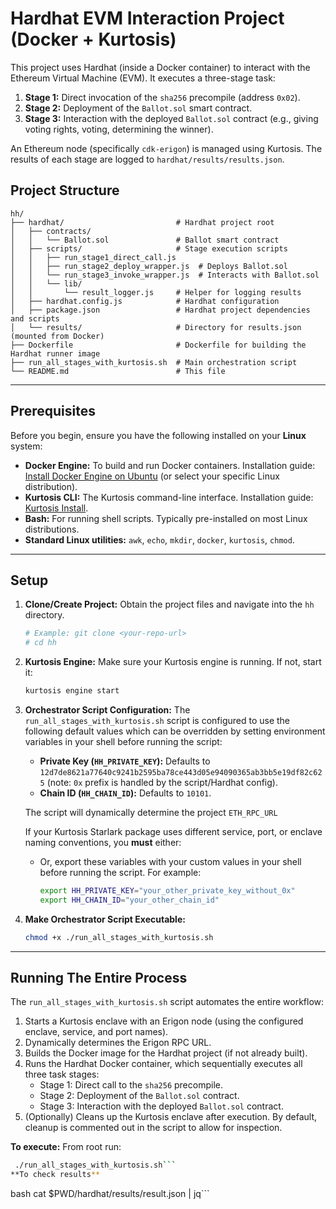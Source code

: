 # Hardhat EVM Interaction Project (Docker + Kurtosis)

This project uses Hardhat (inside a Docker container) to interact with the Ethereum Virtual Machine (EVM). It executes a three-stage task:

1.  **Stage 1:** Direct invocation of the `sha256` precompile (address `0x02`).
2.  **Stage 2:** Deployment of the `Ballot.sol` smart contract.
3.  **Stage 3:** Interaction with the deployed `Ballot.sol` contract (e.g., giving voting rights, voting, determining the winner).

An Ethereum node (specifically `cdk-erigon`) is managed using Kurtosis. The results of each stage are logged to `hardhat/results/results.json`.

## Project Structure
```
hh/
├── hardhat/                         # Hardhat project root
│   ├── contracts/
│   │   └── Ballot.sol               # Ballot smart contract
│   ├── scripts/                     # Stage execution scripts
│   │   ├── run_stage1_direct_call.js
│   │   ├── run_stage2_deploy_wrapper.js  # Deploys Ballot.sol
│   │   └── run_stage3_invoke_wrapper.js  # Interacts with Ballot.sol
│   │   └── lib/
│   │       └── result_logger.js     # Helper for logging results
│   ├── hardhat.config.js            # Hardhat configuration
│   ├── package.json                 # Hardhat project dependencies and scripts
│   └── results/                     # Directory for results.json (mounted from Docker)
├── Dockerfile                       # Dockerfile for building the Hardhat runner image
├── run_all_stages_with_kurtosis.sh  # Main orchestration script
└── README.md                        # This file
```
---
## Prerequisites

Before you begin, ensure you have the following installed on your **Linux** system:

* **Docker Engine:** To build and run Docker containers. Installation guide: [Install Docker Engine on Ubuntu](https://docs.docker.com/engine/install/ubuntu/) (or select your specific Linux distribution).
* **Kurtosis CLI:** The Kurtosis command-line interface. Installation guide: [Kurtosis Install](https://docs.kurtosis.com/install).
* **Bash:** For running shell scripts. Typically pre-installed on most Linux distributions.
* **Standard Linux utilities:** `awk`, `echo`, `mkdir`, `docker`, `kurtosis`, `chmod`.

---
## Setup

1.  **Clone/Create Project:**
    Obtain the project files and navigate into the `hh` directory.
    ```bash
    # Example: git clone <your-repo-url>
    # cd hh
    ```

2.  **Kurtosis Engine:**
    Make sure your Kurtosis engine is running. If not, start it:
    ```bash
    kurtosis engine start
    ```

3.  **Orchestrator Script Configuration:**
    The `run_all_stages_with_kurtosis.sh` script is configured to use the following default values which can be overridden by setting environment variables in your shell before running the script:
    * **Private Key (`HH_PRIVATE_KEY`):** Defaults to `12d7de8621a77640c9241b2595ba78ce443d05e94090365ab3bb5e19df82c625` (note: `0x` prefix is handled by the script/Hardhat config).
    * **Chain ID (`HH_CHAIN_ID`):** Defaults to `10101`.

    The script will dynamically determine the project `ETH_RPC_URL` 

    If your Kurtosis Starlark package uses different service, port, or enclave naming conventions, you **must** either:
    * Or, export these variables with your custom values in your shell before running the script. For example:
        ```bash
        export HH_PRIVATE_KEY="your_other_private_key_without_0x"
        export HH_CHAIN_ID="your_other_chain_id"
        ```

4.  **Make Orchestrator Script Executable:**
    ```bash
    chmod +x ./run_all_stages_with_kurtosis.sh
    ```

---
## Running The Entire Process

The `run_all_stages_with_kurtosis.sh` script automates the entire workflow:

1.  Starts a Kurtosis enclave with an Erigon node (using the configured enclave, service, and port names).
2.  Dynamically determines the Erigon RPC URL.
3.  Builds the Docker image for the Hardhat project (if not already built).
4.  Runs the Hardhat Docker container, which sequentially executes all three task stages:
    * Stage 1: Direct call to the `sha256` precompile.
    * Stage 2: Deployment of the `Ballot.sol` contract.
    * Stage 3: Interaction with the deployed `Ballot.sol` contract.
5.  (Optionally) Cleans up the Kurtosis enclave after execution. By default, cleanup is commented out in the script to allow for inspection.

**To execute:**
From root  run:
```bash
 ./run_all_stages_with_kurtosis.sh```
**To check results**
```
bash
cat $PWD/hardhat/results/result.json | jq```
